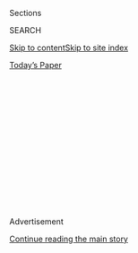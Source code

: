 <div id="app">

<div>

<div>

<div>

<div class="NYTAppHideMasthead css-1q2w90k e1suatyy0">

<div class="section css-ui9rw0 e1suatyy2">

<div class="css-eph4ug er09x8g0">

<div class="css-6n7j50">

</div>

<span class="css-1dv1kvn">Sections</span>

<div class="css-10488qs">

<span class="css-1dv1kvn">SEARCH</span>

</div>

[Skip to content](#site-content)[Skip to site
index](#site-index)

</div>

<div class="css-10698na e1huz5gh0">

</div>

</div>

<div id="masthead-bar-one" class="section hasLinks css-15hmgas e1csuq9d3">

<div class="css-uqyvli e1csuq9d0">

</div>

<div class="css-1uqjmks e1csuq9d1">

</div>

<div class="css-9e9ivx">

[](https://myaccount.nytimes3xbfgragh.onion/auth/login?response_type=cookie&client_id=vi)

</div>

<div class="css-1bvtpon e1csuq9d2">

[Today’s
Paper](https://www.nytimes3xbfgragh.onion/section/todayspaper)

</div>

</div>

</div>

</div>

<div data-aria-hidden="false">

<div id="site-content" data-role="main">

<div>

<div class="css-1aor85t" style="opacity:0.000000001;z-index:-1;visibility:hidden">

<div class="css-1hqnpie">

<div class="css-epjblv">

<span class="css-z6pdnw">How Do You Explain the
‘Obvious?’</span>

</div>

<div class="css-k008qs">

<div class="css-1iwv8en">

<span class="css-18z7m18"></span>

<div>

<div>

</div>

</div>

</div>

<span class="css-1n6z4y">https://nyti.ms/2wj59cu</span>

<div class="css-1705lsu">

<div class="css-4xjgmj">

<div class="css-4skfbu" data-role="toolbar" data-aria-label="Social Media Share buttons, Save button, and Comments Panel with current comment count" data-testid="share-tools">

  - 
  - 
  - 
  - 
    
    <div class="css-6n7j50">
    
    </div>

  - 
  - 

</div>

</div>

</div>

</div>

</div>

</div>

<div class="css-13pd83m">

</div>

<div id="top-wrapper" class="css-1sy8kpn">

<div id="top-slug" class="css-l9onyx">

Advertisement

</div>

[Continue reading the main
story](#after-top)

<div class="ad top-wrapper" style="text-align:center;height:100%;display:block;min-height:250px">

<div id="top" class="place-ad" data-position="top" data-size-key="top">

</div>

</div>

<div id="after-top">

</div>

</div>

<div id="sponsor-wrapper" class="css-1hyfx7x">

<div id="sponsor-slug" class="css-19vbshk">

Supported by

</div>

[Continue reading the main
story](#after-sponsor)

<div id="sponsor" class="ad sponsor-wrapper" style="text-align:center;height:100%;display:block">

</div>

<div id="after-sponsor">

</div>

</div>

[First
Words](/column/first-words "First Words")

<div class="css-1vkm6nb ehdk2mb0">

# How Do You Explain the ‘Obvious?’

</div>

<div class="css-79elbk" data-testid="photoviewer-wrapper">

<div class="css-z3e15g" data-testid="photoviewer-wrapper-hidden">

</div>

<div class="css-1a48zt4 ehw59r15" data-testid="photoviewer-children">

![<span class="css-ach9cc e1z0qqy90" itemprop="copyrightHolder"><span class="css-1ly73wi e1tej78p0">Credit...</span><span><span>Photo
illustration by Derek Brahney. Ocean: Paul Nicklen/Getty Images. Sign:
iStock/Getty
Images.</span></span></span>](https://static01.graylady3jvrrxbe.onion/images/2018/08/26/magazine/26mag-firstwords-image1/26mag-firstwords-image1-articleLarge.png?quality=75&auto=webp&disable=upscale)

</div>

</div>

<div class="css-xt80pu e12qa4dv0">

<div class="css-18e8msd">

<div class="css-vp77d3 epjyd6m0">

<div class="css-1baulvz">

By <span class="css-1baulvz last-byline" itemprop="name">Nausicaa
Renner</span>

</div>

</div>

  - Aug. 21,
    2018

  - 
    
    <div class="css-4xjgmj">
    
    <div class="css-d8bdto" data-role="toolbar" data-aria-label="Social Media Share buttons, Save button, and Comments Panel with current comment count" data-testid="share-tools">
    
      - 
      - 
      - 
      - 
        
        <div class="css-6n7j50">
        
        </div>
    
      - 
      - 
    
    </div>
    
    </div>

</div>

</div>

<div class="section meteredContent css-1r7ky0e" name="articleBody" itemprop="articleBody">

<div class="css-1fanzo5 StoryBodyCompanionColumn">

<div class="css-53u6y8">

There’s nothing more persuasive than the obvious. To appeal to it is to
ask people to be bigger, better, more noble — to take a sweeping look at
the facts, admit what is plain and do the right thing. Tell me with a
fixed gaze and an air of confidence that something is obvious. I will be
tempted to believe you, if only to join in the clarity and sense of
purpose that comes with accepting what is staring me in the face.

In July, after President Trump’s meeting with Vladimir Putin in
Helsinki, David Remnick, the editor of The New Yorker, called on
congressional Republicans to recognize the obvious. Trump, he wrote, had
spent his trip working “to humiliate the leaders of Western Europe and
declare them ‘foes’; to fracture longstanding military, economic and
political alliances; and to absolve Russia of its attempts to undermine
the 2016 election. He did so clearly, repeatedly and with conviction.”
*Use your heads*, Remnick seemed to say, inviting G.O.P. leadership out
of the darkness and into the light, asking which of them would “stand up
not to applaud the Great Leader but to find the capacity to say what is
obvious and what is true.” New York magazine went further, using the
blunt instrument of obviousness to impugn the Republican Party: “G.O.P.
Senators: Trump’s Obvious Russia Lie Is Good Enough for Us,” read [one
headline](http://nymag.com/daily/intelligencer/2018/07/gop-senators-trumps-obvious-russia-lie-good-enough-for-us.html),
soon after the president claimed that he had, during a news conference
with Putin, accidentally said “would” when he meant “wouldn’t.” (“It
should have been obvious,” he said, defending himself. “I thought it
would be obvious.”)

The obvious is a common tool in political arguments; there is something
about calling on voters’ “common sense” that makes the opposition look
like sophists and weasels, waffling and equivocating. The obvious cuts
through nonsense. It asks why we have hundreds of pages of tax law
instead of one; it insists on straightforward fixes for immigration
policy. And part of the appeal of universal health care is simply that
it’s universal: no compromises, no complex incentive systems, no
loopholes, less a policy than a statement of rights. In [a recent Vox
article](https://www.vox.com/the-big-idea/2018/7/13/17567952/medicare-for-all-centrists-copycat-plans-water-down-left-center-sanders),
Tim Higginbotham and Chris Middleman wrote that Medicare-for-all plans
present a “resolute vision, one in which our common well-being and
dignity take obvious precedence over the profits of a few.” The stance
is sure of itself; it has the certitude to weigh health care against
profit and reach a decisive answer, while others remain lost in a mental
fog.

</div>

</div>

<div style="max-width:100%;margin:0 auto">

<div class="css-17dprlf" data-id="100000006059065" data-slug="26mag-firstwords-pullquote1" style="max-width:600px">

</div>

</div>

<div class="css-1fanzo5 StoryBodyCompanionColumn">

<div class="css-53u6y8">

But we also appeal to the obvious as a last-ditch effort when, after
decades of conflict, we’re further than ever from clarity. After the
2012 shooting at Sandy Hook Elementary School, President Obama gave an
emotional speech at a vigil for the 20 children and six adults who were
killed, asking the nation to look at itself: “Are we really prepared to
say that we’re powerless in the face of such carnage, that the politics
are too hard?” A few years later, in a speech calling for bipartisan
agreement on gun laws, he noted that after Sandy Hook, 90 percent of
Americans supported a “common-sense compromise” bill. But Republicans
had voted that bill down. The speech had a ring of desperation and
defeat: If we can’t agree on something this obvious, the president
seemed to ask, what can we agree on?

</div>

</div>

<div class="css-1fanzo5 StoryBodyCompanionColumn">

<div class="css-53u6y8">

**In Edgar Allan** Poe’s “The Purloined Letter,” the detective Auguste
Dupin is able to find a stolen letter in the apartment of an
unscrupulous government minister — a letter no one else could find,
because everyone else assumed it would be treated as if it were valuable
and hidden. Instead, the letter was hiding in plain sight, not carefully
preserved but crumpled and torn like trash. It escapes detection “by
dint of being extremely obvious.” We prefer our politicians to be like
Dupin: able to rise above the mire of small details and see the whole.

This is harder than it sounds. The letter either pops out or it doesn’t.
The obvious can be like a Magic Eye poster, one of those novelties whose
hidden 3-D image only leaps out at you when you look at it just right:
You can’t really help someone else see it. It has been a signature move
of the Trump administration to disrupt the obvious, beginning with a
debate over the size of the crowd at the moment the president was sworn
in. The mind is great at coming up with viable alternatives to ideas it
doesn’t want to accept, and those unwilling to accept invocations of the
obvious, like Remnick’s, find themselves safely tangled in a web of
possibilities. With Trump, “rather than acknowledge the obvious, the
supporters spin theories of ‘Art of the Deal,’ ” wrote Jim Schutze in [a
column in the Dallas
Observer](https://www.dallasobserver.com/news/a-more-obvious-trump-theory-the-man-is-just-an-idiot-10918056),
“imputing all kinds of cleverness and guile, saying he pretends to be an
idiot as part of a wily strategy.” At its least extreme, this entails a
belief that there is some cunning in Trump’s most transparent lies and
clumsiest public statements; at its most extreme, it puts him at the
center of an elaborate plot to destroy the “deep state.” What is
“obvious” is taken as false because it’s *too* obvious.

This is because the obvious is, essentially, a shortcut: It appeals to a
set of values we’d formed some consensus around, a set of ideas we once
agreed no serious person would question. To call something “obvious” or
“common sense” is to call it settled and refuse to relitigate it or
revisit all the work that went into determining it was so inarguable in
the first place. In a recent book, “At War With the Obvious,” the
psychoanalyst Donald Moss writes that “the obvious is adaptive. It
mutates under pressure, like cells.” If you need evidence of this, he
writes, consider the status of gay, queer and trans people over the past
few decades. In the 1990s, the American mainstream found it obvious that
gay people should have no right to marry; today, it’s regarded by many
as broadly obvious that they should. An idea that was once marginal
enough to require laborious defense gradually became so self-evident
that it was hardly worth explaining; like the crumpled letter, its
presence was taken for granted.

The difficulty is that, later, when such propositions are threatened,
people may find themselves shocked, out of practice, struggling to
defend their values with the passion or eloquence that first brought
them into existence. Last month, for instance, Michael Anton, a former
national-security official in the Trump administration, published [a
Washington Post
op-ed](https://www.washingtonpost.com/opinions/citizenship-shouldnt-be-a-birthright/2018/07/18/7d0e2998-8912-11e8-85ae-511bc1146b0b_story.html)
arguing that, contrary to the understanding of most readers, birthright
citizenship was based in a misreading of the law and should be ended by
executive order. The fury that met this suggestion was sputtering: For
anyone not already immersed in constitutional law, being horrified by
Anton’s claims meant arguing in favor of something that had long been so
obvious that it was easy to forget what made it obvious in the first
place. Justin Fox, a columnist for Bloomberg Opinion,
[allowed](https://www.bloomberg.com/view/articles/2018-07-24/ignore-fake-arguments-over-birthright-citizenship)
that a majority of the world’s nations didn’t offer birthright
citizenship. But the claim that the authors of the 14th Amendment
intended anything else, he wrote, “is, to anyone who takes the time to
read a few pages of congressional debate, obviously false.”

</div>

</div>

<div class="css-1fanzo5 StoryBodyCompanionColumn">

<div class="css-53u6y8">

**America is built** on an appeal to the obvious. The Declaration of
Independence holds its truths to be “self-evident” — axiomatic,
irreducible, not needing justification because they justify themselves.
(It was not obvious to the authors that those truths applied to all
Americans, though this seems obvious to most of us now.)

What Americans have confronted lately is a state of affairs in which
many of our most basic paradigms are no longer obvious to everyone.
Appeals to obviousness seem to wilt as soon as they appear. “Are we
prepared to say that such violence visited on our children, year after
year after year, is somehow the price of our freedom?” asked Obama in
his Sandy Hook speech. This was a rhetorical question; the obvious
answer is supposed to be “no.” But what if some Americans answer with
“yes”?

</div>

</div>

<div style="max-width:100%;margin:0 auto">

<div class="css-17dprlf" data-id="100000006059068" data-slug="26mag-firstwords-pullquote2" style="max-width:600px">

</div>

</div>

<div class="css-1fanzo5 StoryBodyCompanionColumn">

<div class="css-53u6y8">

Politicians and the press still invoke obviousness in the hope of
summoning some conviction we all still share, some bedrock of group
belief we can agree on. To see them fail, repeatedly, is unsettling; it
makes our deepest values seem impotent. It had seemed obvious to some
that a modern presidential administration would not defend white
nationalists or that the United States government would seek to avoid
taking babies from their parents’ arms — or that a man who bragged about
harassing women wouldn’t be elected in the first place. Last summer, NPR
celebrated the Fourth of July by tweeting, line by line, the text of the
Declaration of Independence; its account was immediately attacked by
angry Americans accusing the organization of spreading seditious
anti-Trump propaganda. The nation’s founding values have come to seem,
somehow, unfamiliar and contentious; we can’t recognize the Declaration
of Independence when we see it. Let the obvious sit too long and it
becomes like an animal in a zoo: pointed at, but never exercised, and
idly wandered past by people who have forgotten how powerful it is in
action.

</div>

</div>

</div>

<div>

</div>

<div>

</div>

<div>

</div>

<div>

<div id="bottom-wrapper" class="css-1ede5it">

<div id="bottom-slug" class="css-l9onyx">

Advertisement

</div>

[Continue reading the main
story](#after-bottom)

<div id="bottom" class="ad bottom-wrapper" style="text-align:center;height:100%;display:block;min-height:90px">

</div>

<div id="after-bottom">

</div>

</div>

</div>

</div>

</div>

## Site Index

<div>

</div>

## Site Information Navigation

  - [© <span>2020</span> <span>The New York Times
    Company</span>](https://help.nytimes3xbfgragh.onion/hc/en-us/articles/115014792127-Copyright-notice)

<!-- end list -->

  - [NYTCo](https://www.nytco.com/)
  - [Contact
    Us](https://help.nytimes3xbfgragh.onion/hc/en-us/articles/115015385887-Contact-Us)
  - [Work with us](https://www.nytco.com/careers/)
  - [Advertise](https://nytmediakit.com/)
  - [T Brand Studio](http://www.tbrandstudio.com/)
  - [Your Ad
    Choices](https://www.nytimes3xbfgragh.onion/privacy/cookie-policy#how-do-i-manage-trackers)
  - [Privacy](https://www.nytimes3xbfgragh.onion/privacy)
  - [Terms of
    Service](https://help.nytimes3xbfgragh.onion/hc/en-us/articles/115014893428-Terms-of-service)
  - [Terms of
    Sale](https://help.nytimes3xbfgragh.onion/hc/en-us/articles/115014893968-Terms-of-sale)
  - [Site
    Map](https://spiderbites.nytimes3xbfgragh.onion)
  - [Help](https://help.nytimes3xbfgragh.onion/hc/en-us)
  - [Subscriptions](https://www.nytimes3xbfgragh.onion/subscription?campaignId=37WXW)

</div>

</div>

</div>

</div>
